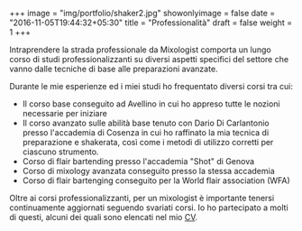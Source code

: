 +++
image = "img/portfolio/shaker2.jpg"
showonlyimage = false
date = "2016-11-05T19:44:32+05:30"
title = "Professionalità"
draft = false
weight = 1
+++

Intraprendere la strada professionale da Mixologist comporta un lungo corso di studi professionalizzanti su diversi aspetti specifici del settore  che vanno dalle tecniche di base alle preparazioni avanzate.

<!--more-->

Durante le mie esperienze ed i miei studi ho frequentato diversi corsi tra cui:

- Il corso base conseguito ad Avellino in cui ho appreso tutte le nozioni necessarie per iniziare
- Il corso avanzato sulle abilità base tenuto con Dario Di Carlantonio presso l'accademia di Cosenza in cui ho raffinato la mia tecnica di preparazione e shakerata, così come i metodi di utilizzo corretti per ciascuno strumento.
- Corso di flair bartending presso l'accademia "Shot" di Genova
- Corso di mixology avanzata conseguito presso la stessa accademia
- Corso di flair bartenging conseguito per la World flair association (WFA)

Oltre ai corsi professionalizzanti, per un mixologist è importante tenersi continuamente aggiornati seguendo svariati corsi.
Io ho partecipato a molti di questi, alcuni dei quali sono elencati nel mio [CV][1].

[1]: /cv.pdf
